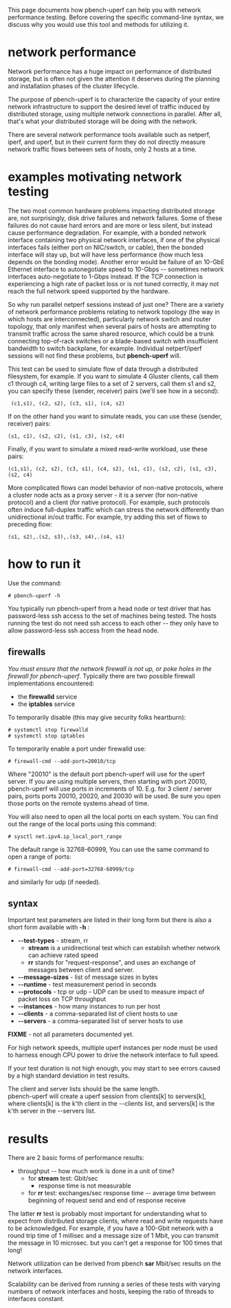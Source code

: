 This page documents how pbench-uperf can help you with network performance testing.  Before covering the specific command-line syntax, 
we discuss why you would use this tool and methods for utilizing it.

# network performance

Network performance has a huge impact on performance of distributed storage, 
but is often not given the attention it deserves 
during the planning and installation phases of the cluster lifecycle. 

The purpose of pbench-uperf is to characterize the capacity 
of your entire network infrastructure to support the desired level of traffic 
induced by distributed storage, using multiple network connections in parallel.
After all, that's what your distributed storage will be doing with the network.

There are several network performance tools available such as netperf, iperf, and uperf, but
in their current form they do not directly measure network traffic flows between
sets of hosts, only 2 hosts at a time.

# examples motivating network testing

The two most common hardware problems impacting distributed storage are, 
not surprisingly, disk drive failures and network failures. 
Some of these failures do not cause hard errors and are more or less silent,
but instead cause performance degradation. 
For example, with a bonded network interface containing two physical network interfaces, 
if one of the physical interfaces fails (either port on NIC/switch, or cable), 
then the bonded interface will stay up, but will have less performance 
(how much less depends on the bonding mode). 
Another error would be failure of an 10-GbE Ethernet interface to 
autonegotiate speed to 10-Gbps -- 
sometimes network interfaces auto-negotiate to 1-Gbps instead. 
If the TCP connection is experiencing a high rate of packet loss 
or is not tuned correctly, it may not reach the full network speed supported by the hardware.

So why run parallel netperf sessions instead of just one? 
There are a variety of network performance problems 
relating to network topology (the way in which hosts are interconnected), 
particularly network switch and router topology, that only manifest when 
several pairs of hosts are attempting to transmit traffic 
across the same shared resource, 
which could be a trunk connecting top-of-rack switches or 
a blade-based switch with insufficient bandwidth to switch backplane, for example. 
Individual netperf/iperf sessions will not find these problems, but **pbench-uperf** will.

This test can be used to simulate flow of data through a distributed filesystem, 
for example. If you want to simulate 4 Gluster clients, call them c1 through c4, 
writing large files to a set of 2 servers, call them s1 and s2, 
you can specify these (sender, receiver) pairs (we'll see how in a second):

     (c1,s1), (c2, s2), (c3, s1), (c4, s2)

If on the other hand you want to simulate reads, you can use these (sender, receiver) pairs:

    (s1, c1), (s2, c2), (s1, c3), (s2, c4)

Finally, if you want to simulate a mixed read-write workload, use these pairs:

    (c1,s1), (c2, s2), (c3, s1), (c4, s2), (s1, c1), (s2, c2), (s1, c3), (s2, c4)

More complicated flows can model behavior of non-native protocols, 
where a cluster node acts as a proxy server - 
it is a server (for non-native protocol) and a client (for native protocol). 
For example, such protocols often induce full-duplex traffic 
which can stress the network differently than unidirectional in/out traffic. 
For example, try adding this set of flows to preceding flow:

    (s1, s2),.(s2, s3),.(s3, s4),.(s4, s1)

# how to run it

Use the command:

    # pbench-uperf -h

You typically run pbench-uperf from a head node or test driver that has password-less ssh access 
to the set of machines being tested. 
The hosts running the test do not need ssh access to each other -- 
they only have to allow password-less ssh access from the head node.

## firewalls

*You must ensure that the network firewall is not up, or poke holes in the firewall
for pbench-uperf*.  Typically there are two possible firewall implementations
encountered:

* the **firewalld** service
* the **iptables** service

To temporarily disable (this may give security folks heartburn):

    # systemctl stop firewalld
    # systemctl stop iptables

To temporarily enable a port under firewalld use:

    # firewall-cmd --add-port=20010/tcp

Where "20010" is the default port pbench-uperf will use for the uperf server.
If you are using multiple servers, then starting with port 20010, pbench-uperf
will use ports in increments of 10.  E.g. for 3 client / server pairs, ports
ports 20010, 20020, and 20030 will be used.  Be sure you open those ports on
the remote systems ahead of time.

You will also need to open all the local ports on each system. You can find out
the range of the local ports using this command:

    # sysctl net.ipv4.ip_local_port_range

The default range is 32768-60999, You can use the same command to open a range
of ports:

    # firewall-cmd --add-port=32768-60999/tcp

and similarly for udp (if needed).

## syntax

Important test parameters are listed in their long form but there is also a short form available with **-h** :

* **--test-types** - stream, rr
  * **stream** is a unidirectional test which can establish whether network can achieve rated speed
  * **rr** stands for "request-response", and uses an exchange of messages between client and server.
* **--message-sizes** - list of message sizes in bytes
* **--runtime** - test measurement period in seconds
* **--protocols** - tcp or udp - UDP can be used to measure impact of packet loss on TCP throughput
* **--instances** - how many instances to run per host
* **--clients** - a comma-separated list of client hosts to use
* **--servers** - a comma-separated list of server hosts to use

**FIXME** - not all parameters documented yet.

For high network speeds, multiple uperf instances per node must be used to harness enough CPU power 
to drive the network interface to full speed.

If your test duration is not high enough, you may start to see errors caused by a high standard deviation in test results.

The client and server lists should be the same length.  
pbench-uperf will create a uperf session from clients[k] to servers[k], 
where clients[k] is the k'th client in the --clients list, and
servers[k] is the k'th server in the --servers list.

# results

There are 2 basic forms of performance results:

* throughput -- how much work is done in a unit of time?  
  * for **stream** test: Gbit/sec
    * response time is not measurable
  * for **rr** test: exchanges/sec
      response time -- average time between beginning of request send and end of response receive

The latter **rr** test is probably most important for understanding what to expect from distributed storage clients, 
where read and write requests have to be acknowledged.
For example, if you have a 100-Gbit network with a round trip time of 1 millisec and a message size of 1 Mbit, 
you can transmit the message in 10 microsec. but you can't get a response for 100 times that long!

Network utilization can be derived from pbench **sar**  Mbit/sec results on the network interfaces.

Scalability can be derived from running a series of these tests with varying numbers of network interfaces and hosts,
keeping the ratio of threads to interfaces constant. 
